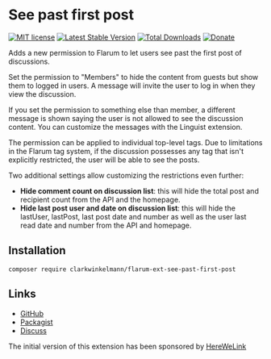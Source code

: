 # See past first post

[![MIT license](https://img.shields.io/badge/license-MIT-blue.svg)](https://github.com/clarkwinkelmann/flarum-ext-see-past-first-post/blob/master/LICENSE.md) [![Latest Stable Version](https://img.shields.io/packagist/v/clarkwinkelmann/flarum-ext-see-past-first-post.svg)](https://packagist.org/packages/clarkwinkelmann/flarum-ext-see-past-first-post) [![Total Downloads](https://img.shields.io/packagist/dt/clarkwinkelmann/flarum-ext-see-past-first-post.svg)](https://packagist.org/packages/clarkwinkelmann/flarum-ext-see-past-first-post) [![Donate](https://img.shields.io/badge/paypal-donate-yellow.svg)](https://www.paypal.me/clarkwinkelmann)

Adds a new permission to Flarum to let users see past the first post of discussions.

Set the permission to "Members" to hide the content from guests but show them to logged in users.
A message will invite the user to log in when they view the discussion.

If you set the permission to something else than member, a different message is shown saying the user is not allowed to see the discussion content.
You can customize the messages with the Linguist extension.

The permission can be applied to individual top-level tags.
Due to limitations in the Flarum tag system, if the discussion possesses any tag that isn't explicitly restricted, the user will be able to see the posts.

Two additional settings allow customizing the restrictions even further:

- **Hide comment count on discussion list**: this will hide the total post and recipient count from the API and the homepage.
- **Hide last post user and date on discussion list**: this will hide the lastUser, lastPost, last post date and number as well as the user last read date and number from the API and homepage.

## Installation

    composer require clarkwinkelmann/flarum-ext-see-past-first-post

## Links

- [GitHub](https://github.com/clarkwinkelmann/flarum-ext-see-past-first-post)
- [Packagist](https://packagist.org/packages/clarkwinkelmann/flarum-ext-see-past-first-post)
- [Discuss](https://discuss.flarum.org/d/23077)

The initial version of this extension has been sponsored by [HereWeLink](https://www.herewelink.fr/)
